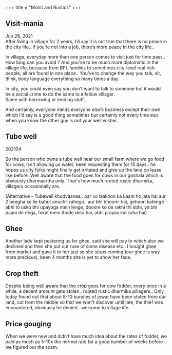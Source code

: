 +++
title = "Mohit and Rustics"
+++

## Visit-mania
Jun 28, 2021  
After living in village for 2 years, I’d say it is not true that there is no peace in the city life.. If you’re not into a job, there’s more peace in the city life.. 

In village, everyday more than one person comes to visit just for time pass.. How long can you avoid ? And you’ve to be much more diplomatic in the village life, because from BPL families to sometimes city-level real rich people, all are found in one place.. You’ve to change the way you talk, sit, think, body language everything so many times a day.

In city, you could even say you don’t want to talk to someone but it would be a social crime to do the same to a fellow villager.  
Same with borrowing or lending stuff..

And certainly, everyone minds everyone else’s business except their own which I’d say is a good thing sometimes but certainly not every time esp when you know the other guy is not your well wisher.


## Tube well
202104

So the person who owns a tube well near our small farm where we go food for cows, isn't allowing us water, been requesting them for 15 days.. he hopes us city folks might finally get irritated and give up the land on lease like before. Well aware that the food goes for cows in our goshala which is obviously dharmaartha only. That's how much rooted rustic dharmika, villagers occasionally are. 

(Alternative - Tubewell khudvaanaa.. par vo laakhon ka kaam ho jata hai aur 2 beegha ke lie bahut anuchit rahega.. aur bhi bhoomi hai, gehoon katenge abhi to usko bhi upayoga mein lenge, doosre ko de rakhi thi abhi, ye bhi paani de dega, fokat mein thode deta hai, abhi prayas kar raha hai)

## Ghee
Another lady kept pestering us for ghee, said she will pay to which also we declined and then she put out ruse of some disease etc.. I bought ghee from market and gave it to her just so she stops coming (our ghee is way more precious), been 4 months she is yet to show her face.

## Crop theft
Despite being well aware that the crop goes for cow fodder, every once in a while, a decent amount gets stolen.. rooted rustic dharmika pillagers.. Only today found out that about 8-10 bundles of jowar have been stolen from our land, cut from the middle so that we won't discover until late, the thief was encountered, obviously he denied.. welcome to village life.

## Price gouging
When we were new and didn’t have much idea about the rates of fodder, we paid as much as 5-10x the normal rate for a good number of weeks before we figured out the scam.

